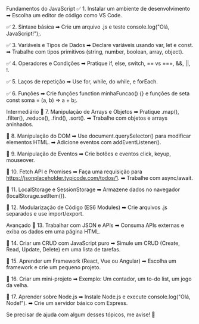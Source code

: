Fundamentos do JavaScript
✅ 1. Instalar um ambiente de desenvolvimento
➡ Escolha um editor de código como VS Code.

✅ 2. Sintaxe básica
➡ Crie um arquivo .js e teste console.log("Olá, JavaScript!");.

✅ 3. Variáveis e Tipos de Dados
➡ Declare variáveis usando var, let e const.
➡ Trabalhe com tipos primitivos (string, number, boolean, array, object).

✅ 4. Operadores e Condições
➡ Pratique if, else, switch, == vs ===, &&, ||, !.

✅ 5. Laços de repetição
➡ Use for, while, do while, e forEach.

✅ 6. Funções 
➡ Crie funções function minhaFuncao() {} e funções de seta const soma = (a, b) => a + b;.

Intermediário
🔲 7. Manipulação de Arrays e Objetos
➡ Pratique .map(), .filter(), .reduce(), .find(), .sort().
➡ Trabalhe com objetos e arrays aninhados.

🔲 8. Manipulação do DOM
➡ Use document.querySelector() para modificar elementos HTML.
➡ Adicione eventos com addEventListener().

🔲 9. Manipulação de Eventos
➡ Crie botões e eventos click, keyup, mouseover.

🔲 10. Fetch API e Promises
➡ Faça uma requisição para https://jsonplaceholder.typicode.com/todos/1.
➡ Trabalhe com async/await.

🔲 11. LocalStorage e SessionStorage
➡ Armazene dados no navegador (localStorage.setItem()).

🔲 12. Modularização de Código (ES6 Modules)
➡ Crie arquivos .js separados e use import/export.

Avançado
🔲 13. Trabalhar com JSON e APIs
➡ Consuma APIs externas e exiba os dados em uma página HTML.

🔲 14. Criar um CRUD com JavaScript puro
➡ Simule um CRUD (Create, Read, Update, Delete) em uma lista de tarefas.

🔲 15. Aprender um Framework (React, Vue ou Angular)
➡ Escolha um framework e crie um pequeno projeto.

🔲 16. Criar um mini-projeto
➡ Exemplo: Um contador, um to-do list, um jogo da velha.

🔲 17. Aprender sobre Node.js
➡ Instale Node.js e execute console.log("Olá, Node!").
➡ Crie um servidor básico com Express.

Se precisar de ajuda com algum desses tópicos, me avise! 🚀